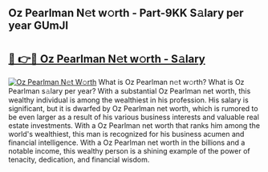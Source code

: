 ## Oz Pearlman N𝚎t w𝚘rth - Part-9KK S𝚊lary per year GUmJI

# <h2><a href="http://gc2wa9.nevu.top/?p=Oz+Pearlman">🔗 👉🔴 Oz Pearlman N𝚎t w𝚘rth - S𝚊lary</a></h2>

[![Oz Pearlman N𝚎t W𝚘rth](https://i.imgur.com/Oavwk0R.jpeg)](http://gc2wa9.nevu.top/?p=Oz+Pearlman)
What is Oz Pearlman n𝚎t w𝚘rth? What is Oz Pearlman s𝚊lary per year?
With a substantial Oz Pearlman net worth, this wealthy individual is among the wealthiest in his profession. His salary is significant, but it is dwarfed by Oz Pearlman net worth, which is rumored to be even larger as a result of his various business interests and valuable real estate investments. With a Oz Pearlman net worth that ranks him among the world's wealthiest, this man is recognized for his business acumen and financial intelligence. With a Oz Pearlman net worth in the billions and a notable income, this wealthy person is a shining example of the power of tenacity, dedication, and financial wisdom.
